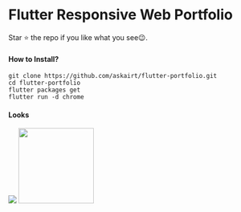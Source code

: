 # Flutter Responsive Web Portfolio

Star ⭐ the repo if you like what you see😉.


#### How to Install?
```
git clone https://github.com/askairt/flutter-portfolio.git
cd flutter-portfolio
flutter packages get
flutter run -d chrome
```

#### Looks
<img src="./outputs/gif/desktop.gif" />
<img width="150" src="./outputs/gif/mobile.gif" />
